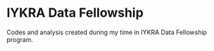 # IYKRA Data Fellowship

Codes and analysis created during my time in IYKRA Data Fellowship program.
